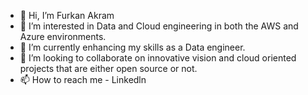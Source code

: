 - 👋 Hi, I’m Furkan Akram
- 👀 I’m interested in Data and Cloud engineering in both the AWS and Azure environments.
- 🌱 I’m currently enhancing my skills as a Data engineer.
- 💞️ I’m looking to collaborate on innovative vision and cloud oriented projects that are either open source or not. 
- 📫 How to reach me - Linkedln

<!---
FurkanAkram123/FurkanAkram123 is a ✨ special ✨ repository because its `README.md` (this file) appears on your GitHub profile.
You can click the Preview link to take a look at your changes.
--->
